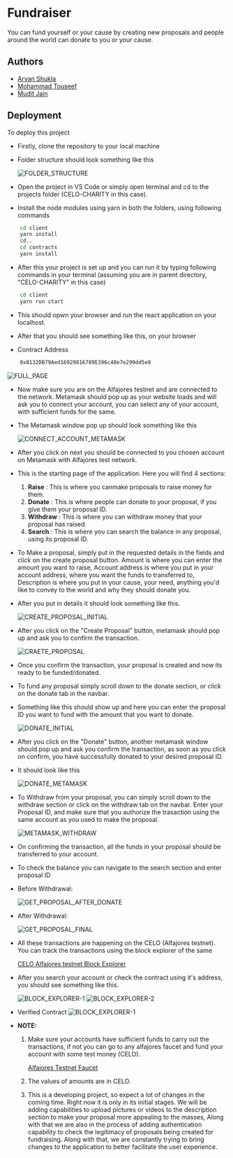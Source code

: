 
# Fundraiser

You can fund yourself or your cause by creating new proposals and
people around the world can donate to you or your cause.



## Authors

- [Aryan Shukla](https://www.github.com/aryannewyork)
- [Mohammad Touseef](https://www.github.com/touseef-md)
- [Mudit Jain](https://www.github.com/sigma2345)


## Deployment

To deploy this project
- Firstly, clone the repository to your local machine
- Folder structure should look something like this

    ![FOLDER_STRUCTURE](https://user-images.githubusercontent.com/79625246/175294697-f01a39df-2d7a-41a2-b0df-a4a1ca9c7184.jpg)

- Open the project in VS Code or simply open terminal and cd to the projects folder (CELO-CHARITY in this case).
- Install the node modules using yarn in both the folders, using following commands

```bash
    cd client
    yarn install
    cd..
    cd contracts
    yarn install
```

- After this your project is set up and you can run it by typing following commands in your terminal
    (assuming you are in parent directory, "CELO-CHARITY" in this case)
```bash
    cd client
    yarn run start
```
- This should opwn your browser and run the react application on your localhost.
- After that you should see something like this, on your browser

- Contract Address
```bash
    0x8132DB79Aed16929816789E396c48e7e299dd5e0
```


   ![FULL_PAGE](https://user-images.githubusercontent.com/79625246/175295941-c432aeac-ea8a-4ffd-a8c2-2922eea0cef8.jpg)

- Now make sure you are on the Alfajores testnet and are connected to the network. Metamask should pop up as your website loads and will ask you to connect your account, you can select any of your account, with sufficient funds for the same. 
 - The Metamask window pop up should look something like this
 
    ![CONNECT_ACCOUNT_METAMASK](https://user-images.githubusercontent.com/79625246/175305923-396c2a51-ecf2-4a48-a8a4-0ca71be4ac23.jpg)

- After you click on next you should be connected to you chosen account on Metamask with Alfajores test network.

- This is the starting page of the application. Here you will find 4 sections:
    
    1) __Raise__ : This is where you canmake proposals to raise money for them.
    1) __Donate__ : This is where people can donate to your proposal, if you give them your proposal ID.
    3) __Withdraw__ : This is where you can withdraw money that your proposal has raised.
    4) __Search__ : This is where you can search the balance in any proposal, using its proposal ID.

- To Make a proposal, simply put in the requested details in the fields and click on the create proposal button. Amount is where you can enter the amount you want to raise, Account address is where you put in your account address, where you want the funds to transferred to, Description is where you put in your cause, your need, anything you'd like to convey to the world and why they should donate you.
- After you put in details it should look something like this.

    ![CREATE_PROPOSAL_INITIAL](https://user-images.githubusercontent.com/79625246/175364454-cd0c7e0c-bc56-4ddb-b1a5-2cfef79c2350.jpg)

- After you click on the "Create Proposal" button, metamask should pop up and ask you to confirm the transaction.

    ![CRAETE_PROPOSAL](https://user-images.githubusercontent.com/79625246/175298043-3e5c13c5-7714-4581-b5d3-2b382bed7c63.jpg)

- Once you confirm the transaction, your proposal is created and now its ready to be funded/donated.

- To fund any proposal simply scroll down to the donate section, or click on the donate tab in the navbar. 
- Something like this should show up and here you can enter the proposal ID you want to fund with the amount that you want to donate.

    ![DONATE_INITIAL](https://user-images.githubusercontent.com/79625246/175364468-0dc23156-52e0-4127-995f-abd1e1021e71.jpg)

- After you click on the "Donate" button, another metamask window should pop up and ask you confirm the transaction, as soon as you click on confirm, you have successfully donated to your desired proposal ID.
- It should look like this

    ![DONATE_METAMASK](https://user-images.githubusercontent.com/79625246/175299300-474b1be2-c051-4931-89d7-d275ec97815e.jpg)

- To Withdraw from your proposal, you can simply scroll down to the withdraw section or click on the withdraw tab on the navbar. Enter your Proposal ID, and make sure that you authorize the trasaction using the same account as you used to make the proposal.

    ![METAMASK_WITHDRAW](https://user-images.githubusercontent.com/79625246/175299813-3c2b4391-00ec-4487-989a-93e9579b3deb.jpg)

- On confirming the transaction, all the funds in your proposal should be transferred to your account.

- To check the balance you can navigate to the search section and enter proposal ID

- Before Withdrawal:

    ![GET_PROPOSAL_AFTER_DONATE](https://user-images.githubusercontent.com/79625246/175300168-b78076e3-9ced-4d21-9d24-e14351c7deb2.jpg)

- After Withdrawal:

    ![GET_PROPOSAL_FINAL](https://user-images.githubusercontent.com/79625246/175300221-79c0a27b-e682-4645-98ae-c35ca41629ad.jpg)

- All these transactions are happening on the CELO (Alfajores testnet). You can track the transactions using the block explorer of the same

    [CELO Alfajores testnet Block Explorer](https://alfajores-blockscout.celo-testnet.org)

- After you search your account or check the contract using it's address, you should see something like this.

    ![BLOCK_EXPLORER-1](https://user-images.githubusercontent.com/79625246/175301098-f056a17c-7ae0-4a3b-9009-2d2cf242ba91.jpg)
    ![BLOCK_EXPLORER-2](https://user-images.githubusercontent.com/79625246/175301105-1b8e4880-f3b1-45bc-8c6b-5313e79a6a60.jpg)
    
 - Verified Contract
    ![BLOCK_EXPLORER-1](https://user-images.githubusercontent.com/79625246/175659814-0dad63fa-a3c4-4c10-ba6b-1e5befbcef8d.jpg)



- __NOTE:__ 
    
    1) Make sure your accounts have sufficient funds to carry out the transactions, if not you can go to any alfajores faucet and fund your account with some test money (CELO).

        [Alfajores Testnet Faucet](https://celo.org/developers/faucet)

    2) The values of amounts are in CELO.
    3) This is a developing project, so expect a lot of changes in the coming time. Right now it is only in its initial stages. We will be adding capabilities to upload pictures or videos to the description section to make your proposal more appealing to the masses, Along with that we are also in the process of adding authentication capability to check the legitimacy of proposals being created for fundraising. Along with that, we are constantly trying to bring changes to the application to better facilitate the user experience.
